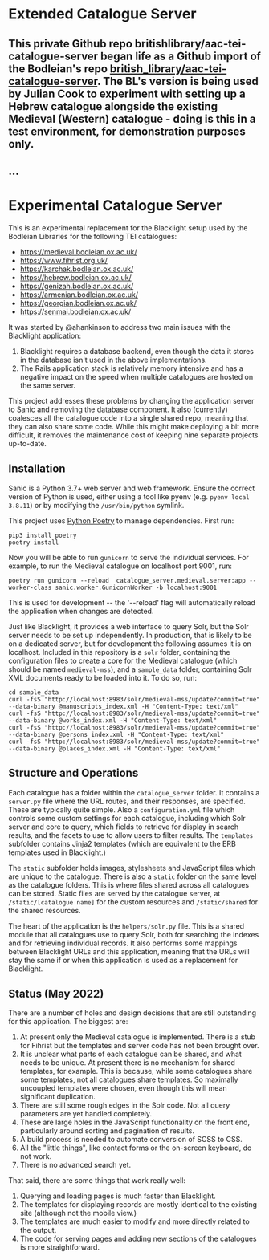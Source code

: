 # Extended Catalogue Server

## This private Github repo britishlibrary/aac-tei-catalogue-server began life as a Github import of the Bodleian's repo [british_library/aac-tei-catalogue-server](https://github.com/msDesc/catalogue_server). The BL's version is being used by Julian Cook to experiment with setting up a Hebrew catalogue alongside the existing Medieval (Western) catalogue - doing is this in a test environment, for demonstration purposes only.

## ...

# Experimental Catalogue Server

This is an experimental replacement for the Blacklight setup used by the Bodleian Libraries for the following TEI catalogues:

 * https://medieval.bodleian.ox.ac.uk/
 * https://www.fihrist.org.uk/
 * https://karchak.bodleian.ox.ac.uk/
 * https://hebrew.bodleian.ox.ac.uk/
 * https://genizah.bodleian.ox.ac.uk/
 * https://armenian.bodleian.ox.ac.uk/
 * https://georgian.bodleian.ox.ac.uk/
 * https://senmai.bodleian.ox.ac.uk/

It was started by @ahankinson to address two main issues with the Blacklight application:

 1. Blacklight requires a database backend, even though the data it stores in the database isn't used in the above 
    implementations.
 2. The Rails application stack is relatively memory intensive and has a negative impact on the speed when multiple 
    catalogues are hosted on the same server.

This project addresses these problems by changing the application server to Sanic and removing the database component.
It also (currently) coalesces all the catalogue code into a single shared repo, meaning that they can also share some 
code. While this might make deploying a bit more difficult, it removes the maintenance cost of keeping nine separate projects
up-to-date.

## Installation

Sanic is a Python 3.7+ web server and web framework. Ensure the correct version of Python is used, either using a tool
like pyenv (e.g. `pyenv local 3.8.11`) or by modifying the `/usr/bin/python` symlink.

This project uses [Python Poetry](https://python-poetry.org) to manage dependencies. First run:

```shell
pip3 install poetry
poetry install
````

Now you will be able to run `gunicorn` to serve the individual services. For example, to run the Medieval catalogue on 
localhost port 9001, run:

```shell
poetry run gunicorn --reload  catalogue_server.medieval.server:app --worker-class sanic.worker.GunicornWorker -b localhost:9001
```

This is used for development -- the '--reload' flag will automatically reload the application when changes are detected.

Just like Blacklight, it provides a web interface to query Solr, but the Solr server needs to be set up independently. 
In production, that is likely to be on a dedicated server, but for development the following assumes it is on localhost. 
Included in this repository is a `solr` folder, containing the configuration files to create a core for the Medieval 
catalogue (which should be named `medieval-mss`), and a `sample_data` folder, containing Solr XML documents ready to be 
loaded into it. To do so, run:

```shell
cd sample_data
curl -fsS "http://localhost:8983/solr/medieval-mss/update?commit=true" --data-binary @manuscripts_index.xml -H "Content-Type: text/xml"
curl -fsS "http://localhost:8983/solr/medieval-mss/update?commit=true" --data-binary @works_index.xml -H "Content-Type: text/xml"
curl -fsS "http://localhost:8983/solr/medieval-mss/update?commit=true" --data-binary @persons_index.xml -H "Content-Type: text/xml"
curl -fsS "http://localhost:8983/solr/medieval-mss/update?commit=true" --data-binary @places_index.xml -H "Content-Type: text/xml"
```

## Structure and Operations

Each catalogue has a folder within the `catalogue_server` folder. It contains a `server.py` file where the URL
routes, and their responses, are specified. These are typically quite simple. Also a `configuration.yml` file which
controls some custom settings for each catalogue, including which Solr server and core to query, which fields to retrieve
for display in search results, and the facets to use to allow users to filter results. The `templates` subfolder contains
Jinja2 templates (which are equivalent to the ERB templates used in Blacklight.)

The `static` subfolder holds images, stylesheets and JavaScript files which are unique to the catalogue.
There is also a `static` folder on the same level as the catalogue folders. This is where files shared across all catalogues 
can be stored. Static files are served by the catalogue server, at `/static/[catalogue name]` for the custom resources
and `/static/shared` for the shared resources.

The heart of the application is the `helpers/solr.py` file. This is a shared module that all catalogues use to query
Solr, both for searching the indexes and for retrieving individual records. It also performs some mappings between Blacklight URLs
and this application, meaning that the URLs will stay the same if or when this application is used as a replacement for Blacklight.

## Status (May 2022)

There are a number of holes and design decisions that are still outstanding for this application. The biggest are:

 1. At present only the Medieval catalogue is implemented. There is a stub for Fihrist but the templates and server code 
    has not been brought over.
 2. It is unclear what parts of each catalogue can be shared, and what needs to be unique. At present there is no mechanism
    for shared templates, for example. This is because, while some catalogues share some templates, not all catalogues share
    templates. So maximally uncoupled templates were chosen, even though this will mean significant duplication. 
 3. There are still some rough edges in the Solr code. Not all query parameters are yet handled completely.
 4. These are large holes in the JavaScript functionality on the front end, particularly around sorting and pagination of results.
 5. A build process is needed to automate conversion of SCSS to CSS.
 6. All the "little things", like contact forms or the on-screen keyboard, do not work.
 7. There is no advanced search yet.
 
That said, there are some things that work really well:

 1. Querying and loading pages is much faster than Blacklight.
 2. The templates for displaying records are mostly identical to the existing site (although not the mobile view.)
 3. The templates are much easier to modify and more directly related to the output.
 4. The code for serving pages and adding new sections of the catalogues is more straightforward.
